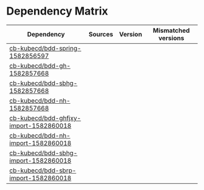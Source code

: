 # Dependency Matrix

Dependency | Sources | Version | Mismatched versions
---------- | ------- | ------- | -------------------
[cb-kubecd/bdd-spring-1582856597](https://github.com/cb-kubecd/bdd-spring-1582856597.git) |  | []() | 
[cb-kubecd/bdd-gh-1582857668](https://github.com/cb-kubecd/bdd-gh-1582857668.git) |  | []() | 
[cb-kubecd/bdd-sbhg-1582857668](https://github.com/cb-kubecd/bdd-sbhg-1582857668.git) |  | []() | 
[cb-kubecd/bdd-nh-1582857668](https://github.com/cb-kubecd/bdd-nh-1582857668.git) |  | []() | 
[cb-kubecd/bdd-ghfjxy-import-1582860018](https://github.com/cb-kubecd/bdd-ghfjxy-import-1582860018.git) |  | []() | 
[cb-kubecd/bdd-nh-import-1582860018](https://github.com/cb-kubecd/bdd-nh-import-1582860018.git) |  | []() | 
[cb-kubecd/bdd-sbhg-import-1582860018](https://github.com/cb-kubecd/bdd-sbhg-import-1582860018.git) |  | []() | 
[cb-kubecd/bdd-sbrp-import-1582860018](https://github.com/cb-kubecd/bdd-sbrp-import-1582860018.git) |  | []() | 
